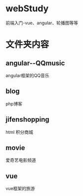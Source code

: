 # webStudy
前端入门-vue、angular、轮播图等等

# 文件夹内容

## angular--QQmusic               
angular框架的QQ音乐
## blog                           
php博客
## jifenshopping                  
html 积分商城
## movie                          
爱奇艺电影频道
## vue                           
vue框架的旅游
